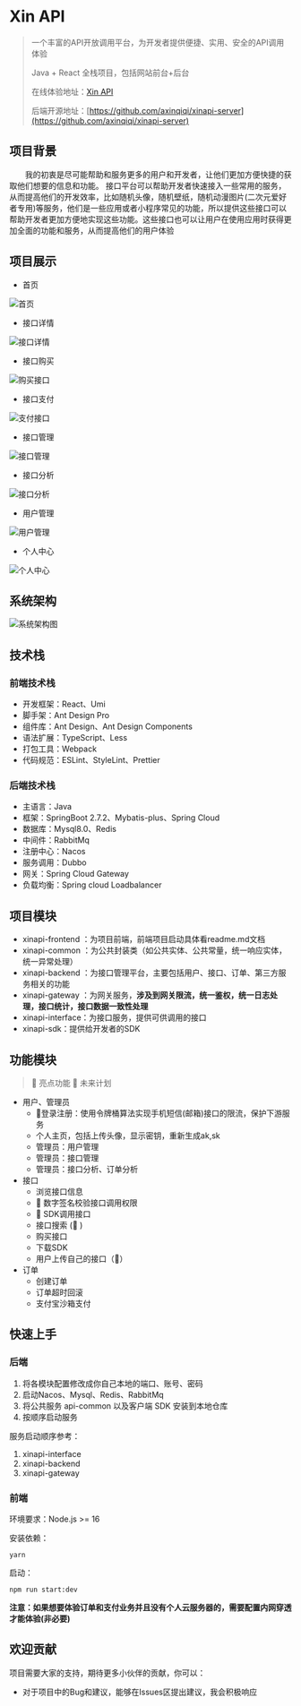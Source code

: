 # Xin API

> 一个丰富的API开放调用平台，为开发者提供便捷、实用、安全的API调用体验
>
>  Java + React 全栈项目，包括网站前台+后台
>
> 
>
> 在线体验地址：[Xin API](http://xinapi-axin.top/)
> 
> 后端开源地址：[https://github.com/axinqiqi/xinapi-server](https://github.com/axinqiqi/xinapi-server)


## 项目背景

&emsp;&emsp;我的初衷是尽可能帮助和服务更多的用户和开发者，让他们更加方便快捷的获取他们想要的信息和功能。
接口平台可以帮助开发者快速接入一些常用的服务，从而提高他们的开发效率，比如随机头像，随机壁纸，随机动漫图片(二次元爱好者专用)等服务，他们是一些应用或者小程序常见的功能，所以提供这些接口可以帮助开发者更加方便地实现这些功能。这些接口也可以让用户在使用应用时获得更加全面的功能和服务，从而提高他们的用户体验


## 项目展示


- 首页

![首页](https://github.com/axinqiqi/xinapi-server/blob/main/image/首页.png)

- 接口详情

![接口详情](https://github.com/axinqiqi/xinapi-server/blob/main/image/接口详情.png)

- 接口购买

![购买接口](https://github.com/axinqiqi/xinapi-server/blob/main/image/%E6%8E%A5%E5%8F%A3%E8%B4%AD%E4%B9%B0.png)

- 接口支付

![支付接口](https://github.com/axinqiqi/xinapi-server/blob/main/image/%E6%8E%A5%E5%8F%A3%E6%94%AF%E4%BB%98.png)

- 接口管理

![接口管理](https://github.com/axinqiqi/xinapi-server/blob/main/image/%E6%8E%A5%E5%8F%A3%E7%AE%A1%E7%90%86.png)

- 接口分析

![接口分析](https://github.com/axinqiqi/xinapi-server/blob/main/image/%E6%8E%A5%E5%8F%A3%E5%88%86%E6%9E%90.png)

- 用户管理

![用户管理](https://github.com/axinqiqi/xinapi-server/blob/main/image/%E7%94%A8%E6%88%B7%E7%AE%A1%E7%90%86.png)

- 个人中心

![个人中心](https://github.com/axinqiqi/xinapi-server/blob/main/image/%E4%B8%AA%E4%BA%BA%E4%B8%AD%E5%BF%83.png)



## 系统架构
![系统架构图](https://github.com/axinqiqi/xinapi-server/blob/main/image/API%E7%B3%BB%E7%BB%9F%E6%9E%B6%E6%9E%84%E5%9B%BE.png)






## 技术栈

### 前端技术栈

- 开发框架：React、Umi
- 脚手架：Ant Design Pro
- 组件库：Ant Design、Ant Design Components
- 语法扩展：TypeScript、Less
- 打包工具：Webpack
- 代码规范：ESLint、StyleLint、Prettier



### 后端技术栈

- 主语言：Java
- 框架：SpringBoot 2.7.2、Mybatis-plus、Spring Cloud
- 数据库：Mysql8.0、Redis
- 中间件：RabbitMq
- 注册中心：Nacos
- 服务调用：Dubbo
- 网关：Spring Cloud Gateway
- 负载均衡：Spring cloud Loadbalancer



## 项目模块

- xinapi-frontend ：为项目前端，前端项目启动具体看readme.md文档
- xinapi-common ：为公共封装类（如公共实体、公共常量，统一响应实体，统一异常处理）
- xinapi-backend ：为接口管理平台，主要包括用户、接口、订单、第三方服务相关的功能
- xinapi-gateway ：为网关服务，**涉及到网关限流，统一鉴权，统一日志处理，接口统计，接口数据一致性处理**
- xinapi-interface：为接口服务，提供可供调用的接口
- xinapi-sdk：提供给开发者的SDK







## 功能模块

> 🌟 亮点功能 🚀 未来计划

- 用户、管理员
  - 🌟登录注册：使用令牌桶算法实现手机短信(邮箱)接口的限流，保护下游服务
  - 个人主页，包括上传头像，显示密钥，重新生成ak,sk
  - 管理员：用户管理
  - 管理员：接口管理
  - 管理员：接口分析、订单分析
- 接口
  - 浏览接口信息
  - 🌟 数字签名校验接口调用权限
  - 🌟 SDK调用接口
  - 接口搜索 (🚀 )
  - 购买接口
  - 下载SDK
  - 用户上传自己的接口（🚀）
- 订单
  - 创建订单
  - 订单超时回滚
  - 支付宝沙箱支付


## 快速上手

### 后端

1. 将各模块配置修改成你自己本地的端口、账号、密码
2. 启动Nacos、Mysql、Redis、RabbitMq
3. 将公共服务 api-common 以及客户端 SDK 安装到本地仓库
4. 按顺序启动服务

服务启动顺序参考：
1. xinapi-interface
2. xinapi-backend
3. xinapi-gateway

### 前端

环境要求：Node.js >= 16

安装依赖：

```
yarn
```

启动：

```
npm run start:dev
```
**注意：如果想要体验订单和支付业务并且没有个人云服务器的，需要配置内网穿透才能体验(非必要)**


## 欢迎贡献

项目需要大家的支持，期待更多小伙伴的贡献，你可以：

- 对于项目中的Bug和建议，能够在Issues区提出建议，我会积极响应






